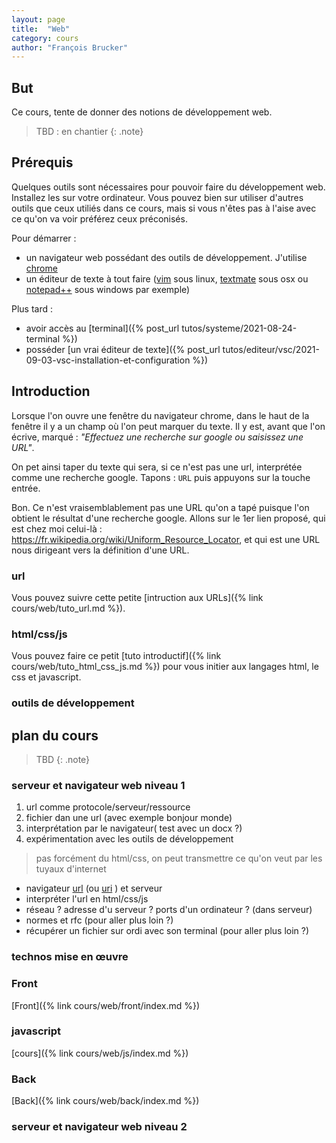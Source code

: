 ```yaml
---
layout: page
title:  "Web"
category: cours
author: "François Brucker"
---
```


## But

Ce cours, tente de donner des notions de développement web. 

> TBD : en chantier
{: .note}


## Prérequis

Quelques outils sont nécessaires pour pouvoir faire du développement web. Installez les sur votre ordinateur. Vous pouvez bien sur utiliser d'autres outils que ceux utiliés dans ce cours, mais si vous n'êtes pas à l'aise avec ce qu'on va voir préférez ceux préconisés.

Pour démarrer : 

* un navigateur web possédant des outils de développement. J'utilise [chrome](https://www.google.fr/chrome/)
* un éditeur de texte à tout faire ([vim](https://www.vim.org/) sous linux, [textmate](https://macromates.com/) sous osx ou [notepad++](https://notepad-plus-plus.org/) sous windows par exemple)

Plus tard : 
* avoir accès au [terminal]({% post_url tutos/systeme/2021-08-24-terminal %})
* posséder [un vrai éditeur de texte]({% post_url tutos/editeur/vsc/2021-09-03-vsc-installation-et-configuration %})

## Introduction

Lorsque l'on ouvre une fenêtre du navigateur chrome, dans le haut de la fenêtre il y a un champ où l'on peut marquer du texte. Il y est, avant que l'on écrive,  marqué : *"Effectuez une recherche sur google ou saisissez une URL"*.

On pet ainsi taper du texte qui sera, si ce n'est pas une url, interprétée comme une recherche google. Tapons : `URL` puis appuyons sur la touche entrée. 

Bon. Ce n'est vraisemblablement pas une URL qu'on a tapé puisque l'on obtient le résultat d'une recherche google. Allons sur le 1er lien proposé, qui est chez moi celui-là : <https://fr.wikipedia.org/wiki/Uniform_Resource_Locator>, et qui est une URL nous dirigeant vers la définition d'une URL.

### url 

Vous pouvez suivre cette petite [intruction aux URLs]({% link cours/web/tuto_url.md %}).

### html/css/js

Vous pouvez faire ce petit [tuto introductif]({% link cours/web/tuto_html_css_js.md %}) pour vous initier aux langages html, le css et javascript.


### outils de développement



## plan du cours

> TBD
{: .note}

### serveur et navigateur web niveau 1



1. url comme protocole/serveur/ressource
2. fichier dan une url (avec exemple bonjour monde)
3. interprétation par le navigateur( test avec un docx ?)
4. expérimentation avec les outils de développement

> pas forcément du html/css, on peut transmettre ce qu'on veut par les tuyaux d'internet

* navigateur [url](https://fr.wikipedia.org/wiki/Uniform_Resource_Locator) (ou [uri](https://fr.wikipedia.org/wiki/Uniform_Resource_Identifier) ) et serveur
* interpréter l'url en html/css/js
* réseau ? adresse d'u serveur ? ports d'un ordinateur ? (dans serveur)
* normes et rfc (pour aller plus loin ?)
* récupérer un fichier sur ordi avec son terminal (pour aller plus loin ?)

### technos mise en œuvre

### Front

[Front]({% link cours/web/front/index.md %})


### javascript

[cours]({% link cours/web/js/index.md %})

### Back

[Back]({% link cours/web/back/index.md %})


### serveur et navigateur web niveau 2